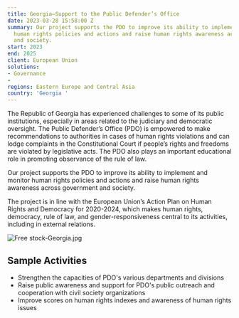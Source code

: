```yaml
---
title: Georgia—Support to the Public Defender’s Office
date: 2023-03-28 15:58:00 Z
summary: Our project supports the PDO to improve its ability to implement and monitor
  human rights policies and actions and raise human rights awareness across government
  and society.
start: 2023
end: 2025
client: European Union
solutions:
- Governance
- 
regions: Eastern Europe and Central Asia
country: 'Georgia '
---
```


The Republic of Georgia has experienced challenges to some of its public institutions, especially in areas related to the judiciary and democratic oversight. The Public Defender’s Office (PDO) is empowered to make recommendations to authorities in cases of human rights violations and can lodge complaints in the Constitutional Court if people’s rights and freedoms are violated by legislative acts. The PDO also plays an important educational role in promoting observance of the rule of law.

Our project supports the PDO to improve its ability to implement and monitor human rights policies and actions and raise human rights awareness across government and society.

The project is in line with the European Union’s Action Plan on Human Rights and Democracy for 2020-2024, which makes human rights, democracy, rule of law, and gender-responsiveness central to its activities, including in external relations.

![Free stock-Georgia.jpg](/uploads/Free%20stock-Georgia.jpg)

## Sample Activities

* Strengthen the capacities of PDO's various departments and divisions
* Raise public awareness and support for PDO's public outreach and cooperation with civil society organizations
* Improve scores on human rights indexes and awareness of human rights issues